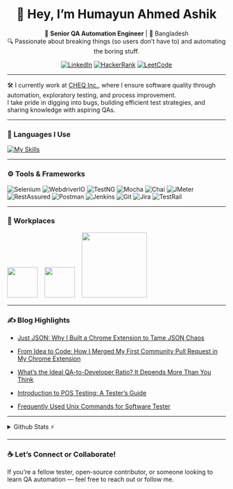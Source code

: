 <div align="center">

# 👋 Hey, I’m Humayun Ahmed Ashik

🎯 **Senior QA Automation Engineer** | 📍 Bangladesh  
🔍 Passionate about breaking things (so users don’t have to) and automating the boring stuff.

[![LinkedIn](https://img.shields.io/badge/LinkedIn-0077B5?style=for-the-badge&logo=linkedin&logoColor=white)](https://www.linkedin.com/in/humayun-ashik/)
[![HackerRank](https://img.shields.io/badge/-Hackerrank-2EC866?style=for-the-badge&logo=HackerRank&logoColor=white)](https://www.hackerrank.com/profile/3024k_ruet)
[![LeetCode](https://img.shields.io/badge/LeetCode-FFA116?style=for-the-badge&logo=leetcode&logoColor=black)](https://leetcode.com/humayun-ashik/)


</div>

---

🛠️ I currently work at [CHEQ Inc.](https://cheqplease.com/), where I ensure software quality through automation, exploratory testing, and process improvement.  
I take pride in digging into bugs, building efficient test strategies, and sharing knowledge with aspiring QAs.

---

### 🧠 Languages I Use

[![My Skills](https://skillicons.dev/icons?i=java,js,python,bash,html,css)](https://skillicons.dev)

---


### ⚙️ Tools & Frameworks

<p align="left"> 
<img src="https://img.shields.io/badge/Selenium-43B02A?style=for-the-badge&logo=selenium&logoColor=white" alt="Selenium" /> 
<img src="https://img.shields.io/badge/WebdriverIO-000000?style=for-the-badge&logo=webdriverio&logoColor=white" alt="WebdriverIO" /> 
<img src="https://img.shields.io/badge/TestNG-A30701?style=for-the-badge&logo=java&logoColor=white" alt="TestNG" />
<img src="https://img.shields.io/badge/Mocha-8D6748?style=for-the-badge&logo=mocha&logoColor=white" alt="Mocha" /> 
<img src="https://img.shields.io/badge/Chai-A30701?style=for-the-badge&logo=chai&logoColor=white" alt="Chai" /> 
<img src="https://img.shields.io/badge/JMeter-D22128?style=for-the-badge&logo=apachejmeter&logoColor=white" alt="JMeter" /> 
<img src="https://img.shields.io/badge/RestAssured-000000?style=for-the-badge&logo=appveyor&logoColor=white" alt="RestAssured" />
<img src="https://img.shields.io/badge/Postman-FF6C37?style=for-the-badge&logo=postman&logoColor=white" alt="Postman" /> 
<img src="https://img.shields.io/badge/Jenkins-D24939?style=for-the-badge&logo=jenkins&logoColor=white" alt="Jenkins" /> 
<img src="https://img.shields.io/badge/Git-F05032?style=for-the-badge&logo=git&logoColor=white" alt="Git" /> <img src="https://img.shields.io/badge/Jira-0052CC?style=for-the-badge&logo=jira&logoColor=white" alt="Jira" /> 
<img src="https://img.shields.io/badge/TestRail-0082CB?style=for-the-badge&logo=testrail&logoColor=white" alt="TestRail" /> 
</p>

---

### 🏢 Workplaces

<p align="left">
  <a href="https://cheqplease.com/"><img src="https://i.vimeocdn.com/portrait/71916559_640x640" width="70"/></a> &nbsp;&nbsp;
  <a href="https://konai.com/"><img src="https://encrypted-tbn0.gstatic.com/images?q=tbn:ANd9GcS4_ZgS93QUHkeBCXq4_oxjc6YCQAptIcncgzObMi_vFmYJtp4MU3UEdmtiMWpiGElLt0Q&usqp=CAU" width="70"/></a> &nbsp;&nbsp;
  <a href="https://robi.com.bd/"><img src="https://www.robi.com.bd/_next/static/media/robi-logo-2.d08ae93d.svg" width="150"/></a>
</p>

---

### ✍️ Blog Highlights

- [ Just JSON: Why I Built a Chrome Extension to Tame JSON Chaos
](https://humayun-ashik.medium.com/just-json-why-i-built-a-chrome-extension-to-tame-json-chaos-8bf8ba4c01d1)
- [ From Idea to Code: How I Merged My First Community Pull Request in My Chrome Extension
](https://humayun-ashik.medium.com/from-idea-to-code-how-i-merged-my-first-community-pull-request-in-my-chrome-extension-f9ed46916fe3)
- [ What’s the Ideal QA-to-Developer Ratio? It Depends More Than You Think
](https://humayun-ashik.medium.com/whats-the-ideal-qa-to-developer-ratio-it-depends-more-than-you-think-906a1fc88458)

- [ Introduction to POS Testing: A Tester’s Guide](https://humayun-ashik.hashnode.dev/introduction-to-pos-testing-a-testers-guide)

- [ Frequently Used Unix Commands for Software Tester](https://humayun-ashik.hashnode.dev/frequently-used-unix-commands-for-software-tester)


---


<details>
<summary> Github Stats ⚡</summary>

![GitHub Streak](https://github-readme-streak-stats.herokuapp.com/?user=humayun-ashik&theme=default)


![Humayun's GitHub Stats](https://github-readme-stats.vercel.app/api?username=humayun-ashik&show_icons=true&theme=default)

</details>

---

### ☕ Let’s Connect or Collaborate!

If you’re a fellow tester, open-source contributor, or someone looking to learn QA automation — feel free to reach out or follow me.

